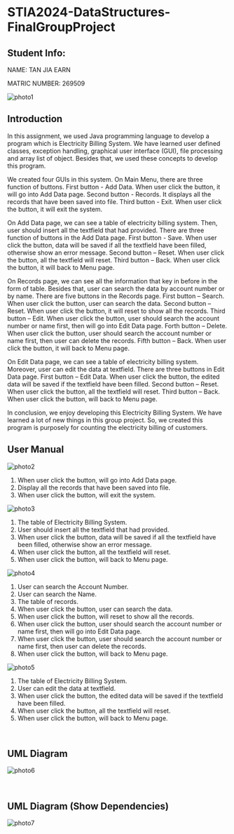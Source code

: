 # STIA2024-DataStructures-FinalGroupProject

## Student Info:

  NAME: TAN JIA EARN

  MATRIC NUMBER: 269509

  ![photo1](https://github.com/jiaearn/STIA2024-DataStructures-FinalGroupProject/blob/master/images/earn.JPG)

## Introduction
  In this assignment, we used Java programming language to develop a program which is Electricity Billing System. We have learned user defined classes, exception handling, graphical user interface (GUI), file processing and array list of object. Besides that, we used these concepts to develop this program.

  We created four GUIs in this system. On Main Menu, there are three function of buttons. First button - Add Data. When user click the button, it will go into Add Data page. Second button - Records. It displays all the records that have been saved into file. Third button - Exit. When user click the button, it will exit the system.

  On Add Data page, we can see a table of electricity billing system. Then, user should insert all the textfield that had provided. There are three function of buttons in the Add Data page. First button - Save. When user click the button, data will be saved if all the textfield have been filled, otherwise show an error message. Second button – Reset. When user click the button, all the textfield will reset. Third button – Back. When user click the button, it will back to Menu page.

  On Records page, we can see all the information that key in before in the form of table. Besides that, user can search the data by account number or by name. There are five buttons in the Records page. First button – Search. When user click the button, user can search the data. Second button – Reset. When user click the button, it will reset to show all the records. Third button – Edit. When user click the button, user should search the account number or name first, then will go into Edit Data page. Forth button – Delete. When user click the button, user should search the account number or name first, then user can delete the records. Fifth button – Back. When user click the button, it will back to Menu page.

  On Edit Data page, we can see a table of electricity billing system. Moreover, user can edit the data at textfield. There are three buttons in Edit Data page. First button – Edit Data. When user click the button, the edited data will be saved if the textfield have been filled. Second button – Reset. When user click the button, all the textfield will reset. Third button – Back. When user click the button, will back to Menu page.

  In conclusion, we enjoy developing this Electricity Billing System. We have learned a lot of new things in this group project. So, we created this program is purposely for counting the electricity billing of customers.

## User Manual

![photo2](https://github.com/jiaearn/STIA2024-DataStructures-FinalGroupProject/blob/master/images/output1.png)

1.	When user click the button, will go into Add Data page.
2.	Display all the records that have been saved into file.
3.	When user click the button, will exit the system.

![photo3](https://github.com/jiaearn/STIA2024-DataStructures-FinalGroupProject/blob/master/images/output2.png)
 
1.	The table of Electricity Billing System.
2.	User should insert all the textfield that had provided.
3.	When user click the button, data will be saved if all the textfield have been filled, otherwise show an error message.
4.	When user click the button, all the textfield will reset.
5.	When user click the button, will back to Menu page.

![photo4](https://github.com/jiaearn/STIA2024-DataStructures-FinalGroupProject/blob/master/images/output3.png) 
 
1.	User can search the Account Number.
2.	User can search the Name.
3.	The table of records.
4.	When user click the button, user can search the data.
5.	When user click the button, will reset to show all the records.
6.	When user click the button, user should search the account number or name first, then will go into Edit Data page.
7.	When user click the button, user should search the account number or name first, then user can delete the records.
8.	When user click the button, will back to Menu page.

![photo5](https://github.com/jiaearn/STIA2024-DataStructures-FinalGroupProject/blob/master/images/output4.png) 
 
1.	The table of Electricity Billing System.
2.	User can edit the data at textfield.
3.	When user click the button, the edited data will be saved if the textfield have been filled.
4.	When user click the button, all the textfield will reset.
5.	When user click the button, will back to Menu page.

 
## UML Diagram

![photo6](https://github.com/jiaearn/STIA2024-DataStructures-FinalGroupProject/blob/master/images/uml-diagram.png) 

 
## UML Diagram (Show Dependencies)

![photo7](https://github.com/jiaearn/STIA2024-DataStructures-FinalGroupProject/blob/master/images/uml-diagram(Show%20Dependencies).png) 
